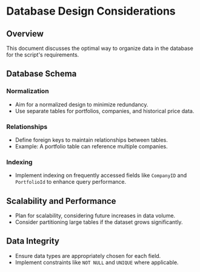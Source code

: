 # Database Design Considerations

## Overview
This document discusses the optimal way to organize data in the database for the script's requirements.

## Database Schema

### Normalization
- Aim for a normalized design to minimize redundancy.
- Use separate tables for portfolios, companies, and historical price data.

### Relationships
- Define foreign keys to maintain relationships between tables.
- Example: A portfolio table can reference multiple companies.

### Indexing
- Implement indexing on frequently accessed fields like `CompanyID` and `PortfolioId` to enhance query performance.

## Scalability and Performance
- Plan for scalability, considering future increases in data volume.
- Consider partitioning large tables if the dataset grows significantly.

## Data Integrity
- Ensure data types are appropriately chosen for each field.
- Implement constraints like `NOT NULL` and `UNIQUE` where applicable.
